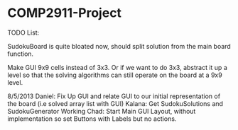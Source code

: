 COMP2911-Project
================

TODO List:

SudokuBoard is quite bloated now, should split solution from the main board function.

Make GUI 9x9 cells instead of 3x3. Or if we want to do 3x3, abstract it up a level so that the solving algorithms can still operate on the board at a 9x9 level.

8/5/2013
Daniel: Fix Up GUI and relate GUI to our initial representation of the board (i.e solved array list with GUI)
Kalana: Get SudokuSolutions and SudokuGenerator Working
Chad: Start Main GUI Layout, without implementation so set Buttons with Labels but no actions.
